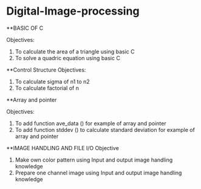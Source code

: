 # Digital-Image-processing

**BASIC OF C

Objectives:
1. To calculate the area of a triangle using basic C
2. To solve a quadric equation using basic C


**Control Structure
Objectives:
1.	To calculate sigma of n1 to n2
2.	To calculate factorial of n

**Array and pointer 

Objectives:
1.	To add function ave_data () for example of array and pointer
2.	To add function stddev () to calculate standard deviation for example of array and pointer


**IMAGE HANDLING AND FILE I/O
Objective
1.	Make own color pattern using Input and output image handling knowledge 
2.	Prepare one channel image using Input and output image handling knowledge
